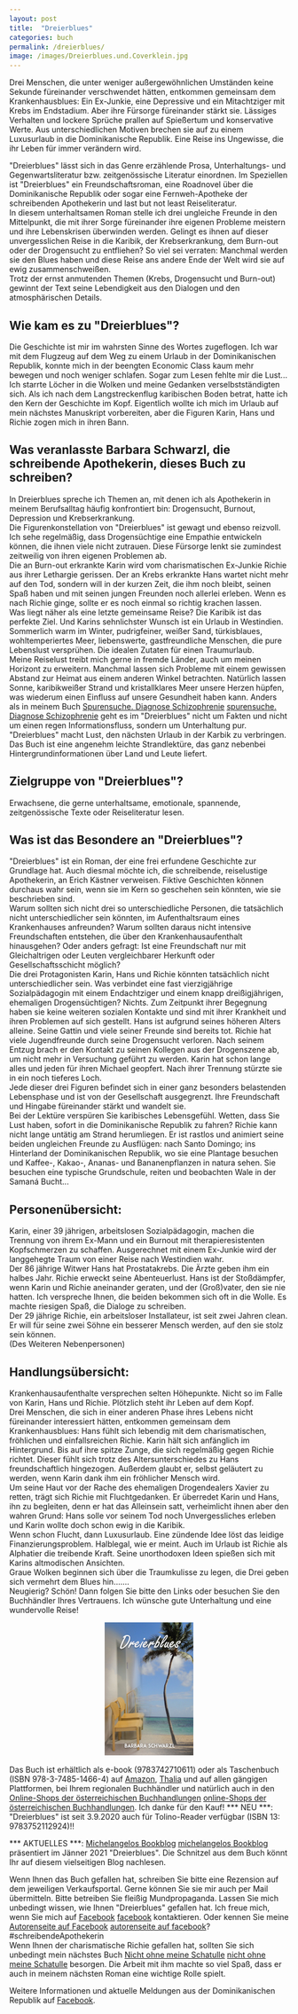 ```yaml
---
layout: post
title:  "Dreierblues"
categories: buch
permalink: /dreierblues/
image: /images/Dreierblues.und.Coverklein.jpg
---
```


Drei Menschen, die unter weniger außergewöhnlichen Umständen keine Sekunde füreinander verschwendet hätten, entkommen gemeinsam dem Krankenhausblues: Ein Ex-Junkie, eine Depressive und ein Mitachtziger mit Krebs im Endstadium. Aber ihre Fürsorge füreinander stärkt sie.
Lässiges Verhalten und lockere Sprüche prallen auf Spießertum und konservative Werte. 
Aus unterschiedlichen Motiven brechen sie auf zu einem Luxusurlaub in die Dominikanische Republik. Eine Reise ins Ungewisse, die ihr Leben für immer verändern wird.

"Dreierblues" lässt sich in das Genre erzählende Prosa, Unterhaltungs- und Gegenwartsliteratur bzw. zeitgenössische Literatur einordnen. Im Speziellen ist "Dreierblues" ein Freundschaftsroman, eine Roadnovel über die Dominikanische Republik oder sogar eine Fernweh-Apotheke der schreibenden Apothekerin und last but not least Reiseliteratur. <br> In diesem unterhaltsamen Roman stelle ich drei ungleiche Freunde in den Mittelpunkt, die mit ihrer Sorge füreinander ihre eigenen Probleme meistern und ihre Lebenskrisen überwinden werden. Gelingt es ihnen auf dieser unvergesslichen Reise in die Karibik, der Krebserkrankung, dem Burn-out oder der Drogensucht zu entfliehen? So viel sei verraten: Manchmal werden sie den Blues haben und diese Reise ans andere Ende der Welt wird sie auf ewig zusammenschweißen. <br> Trotz der ernst anmutenden Themen (Krebs, Drogensucht und Burn-out) gewinnt der Text seine Lebendigkeit aus den Dialogen und den atmosphärischen Details.


## Wie kam es zu "Dreierblues"?

Die Geschichte ist mir im wahrsten Sinne des Wortes zugeflogen. Ich war mit dem Flugzeug auf dem Weg zu einem Urlaub in der Dominikanischen Republik, konnte mich in der beengten Economic Class kaum mehr bewegen und noch weniger schlafen. Sogar zum Lesen fehlte mir die Lust... Ich starrte Löcher in die Wolken und meine Gedanken verselbstständigten sich. Als ich nach dem Langstreckenflug karibischen Boden betrat, hatte ich den Kern der Geschichte im Kopf. Eigentlich wollte ich mich im Urlaub auf mein nächstes Manuskript vorbereiten, aber die Figuren Karin, Hans und Richie zogen mich in ihren Bann.


## Was veranlasste Barbara Schwarzl, die schreibende Apothekerin, dieses Buch zu schreiben?

In Dreierblues spreche ich Themen an, mit denen ich als Apothekerin in meinem Berufsalltag häufig konfrontiert bin: Drogensucht, Burnout, Depression und Krebserkrankung. <br> Die Figurenkonstellation von "Dreierblues" ist gewagt und ebenso reizvoll. Ich sehe regelmäßig, dass Drogensüchtige eine Empathie entwickeln können, die ihnen viele nicht zutrauen. Diese Fürsorge lenkt sie zumindest zeitweilig von ihren eigenen Problemen ab. <br> Die an Burn-out erkrankte Karin wird vom charismatischen Ex-Junkie Richie aus ihrer Lethargie gerissen. Der an Krebs erkrankte Hans wartet nicht mehr auf den Tod, sondern will in der kurzen Zeit, die ihm noch bleibt, seinen Spaß haben und mit seinen jungen Freunden noch allerlei erleben. Wenn es nach Richie ginge, sollte er es noch einmal so richtig krachen lassen. <br> Was liegt näher als eine letzte gemeinsame Reise? Die Karibik ist das perfekte Ziel. Und Karins sehnlichster Wunsch ist ein Urlaub in Westindien. Sommerlich warm im Winter, pudrigfeiner, weißer Sand, türkisblaues, wohltemperiertes Meer, liebenswerte, gastfreundliche Menschen, die pure Lebenslust versprühen. Die idealen Zutaten für einen Traumurlaub. <br> Meine Reiselust treibt mich gerne in fremde Länder, auch um meinen Horizont zu erweitern. Manchmal lassen sich Probleme mit einem gewissen Abstand zur Heimat aus einem anderen Winkel betrachten. Natürlich lassen Sonne, karibikweißer Strand und kristallklares Meer unsere Herzen hüpfen, was wiederum einen Einfluss auf unsere Gesundheit haben kann.
Anders als in meinem Buch [Spurensuche. Diagnose Schizophrenie] [spurensuche. Diagnose Schizophrenie] geht es im "Dreierblues" nicht um Fakten und nicht um einen regen Informationsfluss, sondern um Unterhaltung pur. "Dreierblues" macht Lust, den nächsten Urlaub in der Karbik zu verbringen. Das Buch ist eine angenehm leichte Strandlektüre, das ganz nebenbei Hintergrundinformationen über Land und Leute liefert. 



## Zielgruppe von "Dreierblues"?

Erwachsene, die gerne unterhaltsame, emotionale, spannende, zeitgenössische Texte oder Reiseliteratur lesen.



## Was ist das Besondere an "Dreierblues"?

"Dreierblues" ist ein Roman, der eine frei erfundene Geschichte zur Grundlage hat. Auch diesmal möchte ich, die schreibende, reiselustige Apothekerin, an Erich Kästner verweisen. Fiktive Geschichten können durchaus wahr sein, wenn sie im Kern so geschehen sein könnten, wie sie beschrieben sind. <br> Warum sollten sich nicht drei so unterschiedliche Personen, die tatsächlich nicht unterschiedlicher sein könnten, im Aufenthaltsraum eines Krankenhauses anfreunden? Warum sollten daraus nicht intensive Freundschaften entstehen, die über den Krankenhausaufenthalt hinausgehen? Oder anders gefragt: Ist eine Freundschaft nur mit Gleichaltrigen oder Leuten vergleichbarer Herkunft oder Gesellschaftsschicht möglich? <br> Die drei Protagonisten Karin, Hans und Richie könnten tatsächlich nicht unterschiedlicher sein. Was verbindet eine fast vierzigjährige Sozialpädagogin mit einem Endachtziger und einem knapp dreißigjährigen, ehemaligen Drogensüchtigen? Nichts. Zum Zeitpunkt ihrer Begegnung haben sie keine weiteren sozialen Kontakte und sind mit ihrer Krankheit und ihren Problemen auf sich gestellt. Hans ist aufgrund seines höheren Alters alleine. Seine Gattin und viele seiner Freunde sind bereits tot. Richie hat viele Jugendfreunde durch seine Drogensucht verloren. Nach seinem Entzug brach er den Kontakt zu seinen Kollegen aus der Drogenszene ab, um nicht mehr in Versuchung geführt zu werden. Karin hat schon lange alles und jeden für ihren Michael geopfert. Nach ihrer Trennung stürzte sie in ein noch tieferes Loch. <br> Jede dieser drei Figuren befindet sich in einer ganz besonders belastenden Lebensphase und ist von der Gesellschaft ausgegrenzt. Ihre Freundschaft und Hingabe füreinander stärkt und wandelt sie. <br> Bei der Lektüre verspüren Sie karibisches Lebensgefühl. Wetten, dass Sie Lust haben, sofort in die Dominikanische Republik zu fahren? Richie kann nicht lange untätig am Strand herumliegen. Er ist rastlos und animiert seine beiden ungleichen Freunde zu Ausflügen: nach Santo Domingo; ins Hinterland der Dominikanischen Republik, wo sie eine Plantage besuchen und Kaffee-, Kakao-, Ananas- und Bananenpflanzen in natura sehen. Sie besuchen eine typische Grundschule, reiten und beobachten Wale in der Samaná Bucht...

## Personenübersicht:

Karin, einer 39 jährigen, arbeitslosen Sozialpädagogin, machen die Trennung von ihrem Ex-Mann und ein Burnout mit therapieresistenten Kopfschmerzen zu schaffen. Ausgerechnet mit einem Ex-Junkie wird der langgehegte Traum von einer Reise nach Westindien wahr. <br> Der 86 jährige Witwer Hans hat Prostatakrebs. Die Ärzte geben ihm ein halbes Jahr. Richie erweckt seine Abenteuerlust. Hans ist der Stoßdämpfer, wenn Karin und Richie aneinander geraten, und der (Groß)vater, den sie nie hatten. Ich verspreche Ihnen, die beiden bekommen sich oft in die Wolle. Es machte riesigen Spaß, die Dialoge zu schreiben. <br> Der 29 jährige Richie, ein arbeitsloser Installateur, ist seit zwei Jahren clean. Er will für seine zwei Söhne ein besserer Mensch werden, auf den sie stolz sein können. <br> (Des Weiteren Nebenpersonen)


## Handlungsübersicht:

Krankenhausaufenthalte versprechen selten Höhepunkte. Nicht so im Falle von Karin, Hans und Richie. Plötzlich steht ihr Leben auf dem Kopf. <br> Drei Menschen, die sich in einer anderen Phase ihres Lebens nicht füreinander interessiert hätten, entkommen gemeinsam dem Krankenhausblues: Hans fühlt sich lebendig mit dem charismatischen, fröhlichen und einfallsreichen Richie. Karin hält sich anfänglich im Hintergrund. Bis auf ihre spitze Zunge, die sich regelmäßig gegen Richie richtet. Dieser fühlt sich trotz des Altersunterschiedes zu Hans freundschaftlich hingezogen. Außerdem glaubt er, selbst geläutert zu werden, wenn Karin dank ihm ein fröhlicher Mensch wird. <br> Um seine Haut vor der Rache des ehemaligen Drogendealers Xavier zu retten, trägt sich Richie mit Fluchtgedanken. Er überredet Karin und Hans, ihn zu begleiten, denn er hat das Alleinsein satt, verheimlicht ihnen aber den wahren Grund: Hans solle vor seinem Tod noch Unvergessliches erleben und Karin wollte doch schon ewig in die Karibik. <br> Wenn schon Flucht, dann Luxusurlaub. Eine zündende Idee löst das leidige Finanzierungsproblem. Halblegal, wie er meint.
Auch im Urlaub ist Richie als Alphatier die treibende Kraft. Seine unorthodoxen Ideen spießen sich mit Karins altmodischen Ansichten. <br> Graue Wolken beginnen sich über die Traumkulisse zu legen, die Drei geben sich vermehrt dem Blues hin....... <br> Neugierig? Schön! Dann folgen Sie bitte den Links oder besuchen Sie den Buchhändler Ihres Vertrauens. Ich wünsche gute Unterhaltung und eine wundervolle Reise!


<center>
<img src="/images/cover_dreierblues.jpg" alt="Buchcover Dreierblues" />
</center>

Das Buch ist erhältlich als e-book (9783742710611) oder als Taschenbuch (ISBN 978-3-7485-1466-4) auf [Amazon][amazon], [Thalia][thalia] und auf allen gängigen Plattformen, bei Ihrem regionalen Buchhändler und natürlich auch in den [Online-Shops der österreichischen Buchhandlungen] [online-Shops der österreichischen Buchhandlungen]. Ich danke für den Kauf!
*** NEU ***: "Dreierblues" ist seit 3.9.2020 auch für Tolino-Reader verfügbar (ISBN 13: 9783752112924)!!

*** AKTUELLES ***: [Michelangelos Bookblog] [michelangelos Bookblog] präsentiert im Jänner 2021 "Dreierblues". Die Schnitzel aus dem Buch könnt Ihr auf diesem vielseitigen Blog nachlesen.

Wenn Ihnen das Buch gefallen hat, schreiben Sie bitte eine Rezension auf dem jeweiligen Verkaufsportal. Gerne können Sie sie mir auch per Mail übermitteln. Bitte betreiben Sie fleißig Mundpropaganda. Lassen Sie mich unbedingt wissen, wie Ihnen "Dreierblues" gefallen hat. Ich freue mich, wenn Sie mich auf [Facebook] [facebook] kontaktieren. Oder kennen Sie meine [Autorenseite auf Facebook] [autorenseite auf facebook]? <br> #schreibendeApothekerin <br>  Wenn Ihnen der charismatische Richie gefallen hat, sollten Sie sich unbedingt mein nächstes Buch [Nicht ohne meine Schatulle] [nicht ohne meine Schatulle] besorgen. Die Arbeit mit ihm machte so viel Spaß, dass er auch in meinem nächsten Roman eine wichtige Rolle spielt.

Weitere Informationen und aktuelle Meldungen aus der Dominikanischen Republik auf [Facebook][facebook].


[spurensuche. Diagnose Schizophrenie]: https://barbaraschwarzl.com/spurensuche-diagnose-schizophrenie/
[online-Shops der österreichischen Buchhandlungen]: http://www.buecher.at/buylocal/
[facebook]: https://www.facebook.com/Roadnovel.DominikanischeRepublik
[amazon]:https://www.amazon.de/s/ref=nb_sb_noss/260-1243103-4337016?__mk_de_DE=%C3%85M%C3%85%C5%BD%C3%95%C3%91&url=search-alias%3Dstripbooks&field-keywords=dreierblues
[thalia]: https://www.thalia.at/shop/home/artikeldetails/ID141994088.html
[michelangelos Bookblog]: https://michelangelosbookblog.blogspot.com/search/label/Psychologie
[autorenseite auf facebook]: https://www.facebook.com/schreibendeApothekerin
[nicht ohne meine Schatulle]: https://barbaraschwarzl.com/nicht-ohne-meine-schatulle/


 
